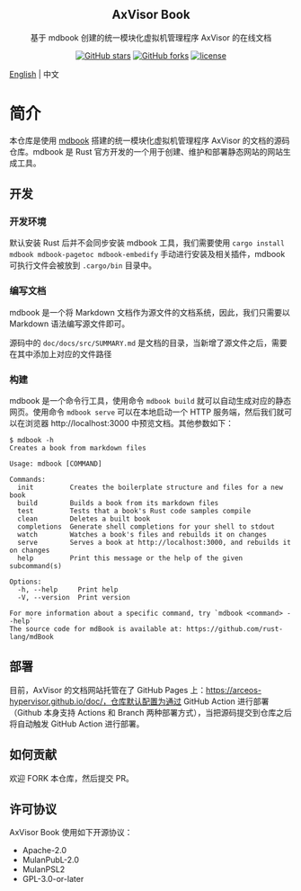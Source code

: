 <!-- <div align="center">

<img src="https://arceos-hypervisor.github.io/doc/assets/logo.svg" alt="axvisor-logo" width="64">

</div> -->

<h2 align="center">AxVisor Book</h1>

<p align="center">基于 mdbook 创建的统一模块化虚拟机管理程序 AxVisor 的在线文档</p>

<div align="center">

[![GitHub stars](https://img.shields.io/github/stars/arceos-hypervisor/axvisor?logo=github)](https://github.com/arceos-hypervisor/axvisor/stargazers)
[![GitHub forks](https://img.shields.io/github/forks/arceos-hypervisor/axvisor?logo=github)](https://github.com/arceos-hypervisor/axvisor/network)
[![license](https://img.shields.io/github/license/arceos-hypervisor/axvisor)](https://github.com/arceos-hypervisor/axvisor/blob/master/LICENSE)

</div>

[English](README.md) | 中文

# 简介

本仓库是使用 [mdbook](https://rust-lang.github.io/mdBook/) 搭建的统一模块化虚拟机管理程序 AxVisor 的文档的源码仓库。mdbook 是 Rust 官方开发的一个用于创建、维护和部署静态网站的网站生成工具。

## 开发

### 开发环境

默认安装 Rust 后并不会同步安装 mdbook 工具，我们需要使用 `cargo install mdbook mdbook-pagetoc mdbook-embedify` 手动进行安装及相关插件，mdbook 可执行文件会被放到 `.cargo/bin` 目录中。

### 编写文档

mdbook 是一个将 Markdown 文档作为源文件的文档系统，因此，我们只需要以 Markdown 语法编写源文件即可。

源码中的 `doc/docs/src/SUMMARY.md` 是文档的目录，当新增了源文件之后，需要在其中添加上对应的文件路径

### 构建

mdbook 是一个命令行工具，使用命令 `mdbook build` 就可以自动生成对应的静态网页。使用命令 `mdbook serve` 可以在本地启动一个 HTTP 服务端，然后我们就可以在浏览器 http://localhost:3000 中预览文档。其他参数如下：

```
$ mdbook -h
Creates a book from markdown files

Usage: mdbook [COMMAND]

Commands:
  init         Creates the boilerplate structure and files for a new book
  build        Builds a book from its markdown files
  test         Tests that a book's Rust code samples compile
  clean        Deletes a built book
  completions  Generate shell completions for your shell to stdout
  watch        Watches a book's files and rebuilds it on changes
  serve        Serves a book at http://localhost:3000, and rebuilds it on changes
  help         Print this message or the help of the given subcommand(s)

Options:
  -h, --help     Print help
  -V, --version  Print version

For more information about a specific command, try `mdbook <command> --help`
The source code for mdBook is available at: https://github.com/rust-lang/mdBook
```

## 部署

目前，AxVisor 的文档网站托管在了 GitHub Pages 上：https://arceos-hypervisor.github.io/doc/，仓库默认配置为通过 GitHub Action 进行部署（Github 本身支持 Actions 和 Branch 两种部署方式），当把源码提交到仓库之后将自动触发 GitHub Action 进行部署。

## 如何贡献

欢迎 FORK 本仓库，然后提交 PR。

## 许可协议

AxVisor Book 使用如下开源协议：

 * Apache-2.0
 * MulanPubL-2.0
 * MulanPSL2
 * GPL-3.0-or-later
